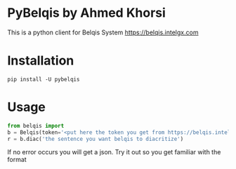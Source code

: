 # PyBelqis by Ahmed Khorsi

This is a python client for Belqis System
https://belqis.intelgx.com

# Installation

`pip install -U pybelqis`

# Usage

```python
from belqis import
b = Belqis(token='<put here the token you get from https://belqis.intelgx.com/dashboard>')
r = b.diac('the sentence you want belqis to diacritize')
```

If no error occurs you will get a json. Try it out so you get familiar with the format

